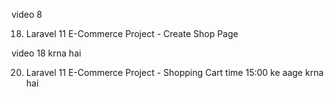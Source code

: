 video 8 

18. Laravel 11 E-Commerce Project - Create Shop Page

video 18 krna hai





20. Laravel 11 E-Commerce Project - Shopping Cart
time 15:00 ke aage krna hai 
